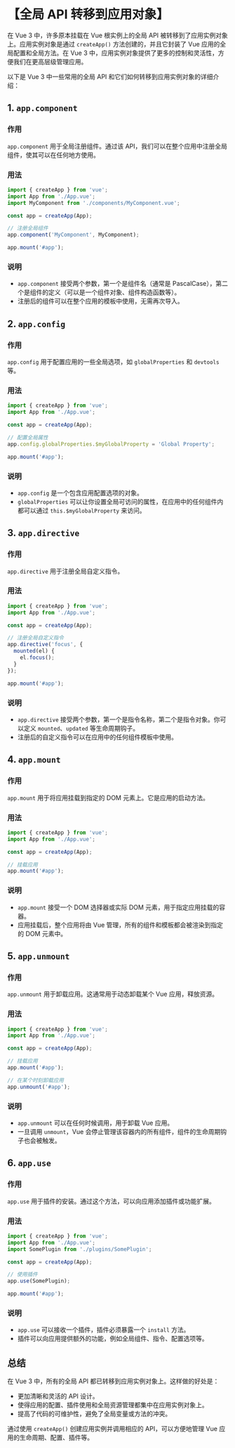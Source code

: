 # 【全局 API 转移到应用对象】

在 Vue 3 中，许多原本挂载在 Vue 根实例上的全局 API 被转移到了应用实例对象上。应用实例对象是通过 `createApp()` 方法创建的，并且它封装了 Vue 应用的全局配置和全局方法。在 Vue 3 中，应用实例对象提供了更多的控制和灵活性，方便我们在更高层级管理应用。

以下是 Vue 3 中一些常用的全局 API 和它们如何转移到应用实例对象的详细介绍：

## 1. `app.component`

### 作用

`app.component` 用于全局注册组件。通过该 API，我们可以在整个应用中注册全局组件，使其可以在任何地方使用。

### 用法

```javascript
import { createApp } from 'vue';
import App from './App.vue';
import MyComponent from './components/MyComponent.vue';

const app = createApp(App);

// 注册全局组件
app.component('MyComponent', MyComponent);

app.mount('#app');
```

### 说明

- `app.component` 接受两个参数，第一个是组件名（通常是 PascalCase），第二个是组件的定义（可以是一个组件对象、组件构造函数等）。
- 注册后的组件可以在整个应用的模板中使用，无需再次导入。

## 2. `app.config`

### 作用

`app.config` 用于配置应用的一些全局选项，如 `globalProperties` 和 `devtools` 等。

### 用法

```javascript
import { createApp } from 'vue';
import App from './App.vue';

const app = createApp(App);

// 配置全局属性
app.config.globalProperties.$myGlobalProperty = 'Global Property';

app.mount('#app');
```

### 说明

- `app.config` 是一个包含应用配置选项的对象。
- `globalProperties` 可以让你设置全局可访问的属性，在应用中的任何组件内都可以通过 `this.$myGlobalProperty` 来访问。

## 3. `app.directive`

### 作用

`app.directive` 用于注册全局自定义指令。

### 用法

```javascript
import { createApp } from 'vue';
import App from './App.vue';

const app = createApp(App);

// 注册全局自定义指令
app.directive('focus', {
  mounted(el) {
    el.focus();
  }
});

app.mount('#app');
```

### 说明

- `app.directive` 接受两个参数，第一个是指令名称，第二个是指令对象。你可以定义 `mounted`、`updated` 等生命周期钩子。
- 注册后的自定义指令可以在应用中的任何组件模板中使用。

## 4. `app.mount`

### 作用

`app.mount` 用于将应用挂载到指定的 DOM 元素上。它是应用的启动方法。

### 用法

```javascript
import { createApp } from 'vue';
import App from './App.vue';

const app = createApp(App);

// 挂载应用
app.mount('#app');
```

### 说明

- `app.mount` 接受一个 DOM 选择器或实际 DOM 元素，用于指定应用挂载的容器。
- 应用挂载后，整个应用将由 Vue 管理，所有的组件和模板都会被渲染到指定的 DOM 元素中。

## 5. `app.unmount`

### 作用

`app.unmount` 用于卸载应用。这通常用于动态卸载某个 Vue 应用，释放资源。

### 用法

```javascript
import { createApp } from 'vue';
import App from './App.vue';

const app = createApp(App);

// 挂载应用
app.mount('#app');

// 在某个时刻卸载应用
app.unmount('#app');
```

### 说明

- `app.unmount` 可以在任何时候调用，用于卸载 Vue 应用。
- 一旦调用 `unmount`，Vue 会停止管理该容器内的所有组件，组件的生命周期钩子也会被触发。

## 6. `app.use`

### 作用

`app.use` 用于插件的安装。通过这个方法，可以向应用添加插件或功能扩展。

### 用法

```javascript
import { createApp } from 'vue';
import App from './App.vue';
import SomePlugin from './plugins/SomePlugin';

const app = createApp(App);

// 使用插件
app.use(SomePlugin);

app.mount('#app');
```

### 说明

- `app.use` 可以接收一个插件，插件必须暴露一个 `install` 方法。
- 插件可以向应用提供额外的功能，例如全局组件、指令、配置选项等。

## 总结

在 Vue 3 中，所有的全局 API 都已转移到应用实例对象上。这样做的好处是：

- 更加清晰和灵活的 API 设计。
- 使得应用的配置、插件使用和全局资源管理都集中在应用实例对象上。
- 提高了代码的可维护性，避免了全局变量或方法的冲突。

通过使用 `createApp()` 创建应用实例并调用相应的 API，可以方便地管理 Vue 应用的生命周期、配置、插件等。
